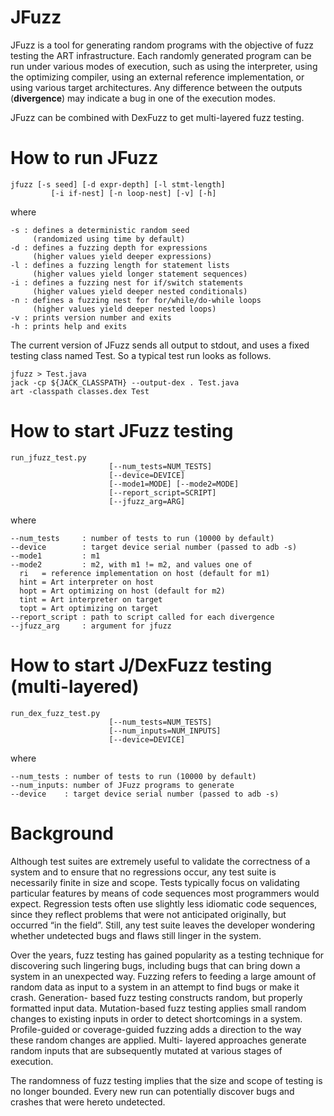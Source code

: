 JFuzz
=====

JFuzz is a tool for generating random programs with the objective
of fuzz testing the ART infrastructure. Each randomly generated program
can be run under various modes of execution, such as using the interpreter,
using the optimizing compiler, using an external reference implementation,
or using various target architectures. Any difference between the outputs
(**divergence**) may indicate a bug in one of the execution modes.

JFuzz can be combined with DexFuzz to get multi-layered fuzz testing.

How to run JFuzz
================

    jfuzz [-s seed] [-d expr-depth] [-l stmt-length]
             [-i if-nest] [-n loop-nest] [-v] [-h]

where

    -s : defines a deterministic random seed
         (randomized using time by default)
    -d : defines a fuzzing depth for expressions
         (higher values yield deeper expressions)
    -l : defines a fuzzing length for statement lists
         (higher values yield longer statement sequences)
    -i : defines a fuzzing nest for if/switch statements
         (higher values yield deeper nested conditionals)
    -n : defines a fuzzing nest for for/while/do-while loops
         (higher values yield deeper nested loops)
    -v : prints version number and exits
    -h : prints help and exits

The current version of JFuzz sends all output to stdout, and uses
a fixed testing class named Test. So a typical test run looks as follows.

    jfuzz > Test.java
    jack -cp ${JACK_CLASSPATH} --output-dex . Test.java
    art -classpath classes.dex Test

How to start JFuzz testing
==========================

    run_jfuzz_test.py
                          [--num_tests=NUM_TESTS]
                          [--device=DEVICE]
                          [--mode1=MODE] [--mode2=MODE]
                          [--report_script=SCRIPT]
                          [--jfuzz_arg=ARG]

where

    --num_tests     : number of tests to run (10000 by default)
    --device        : target device serial number (passed to adb -s)
    --mode1         : m1
    --mode2         : m2, with m1 != m2, and values one of
      ri   = reference implementation on host (default for m1)
      hint = Art interpreter on host
      hopt = Art optimizing on host (default for m2)
      tint = Art interpreter on target
      topt = Art optimizing on target
    --report_script : path to script called for each divergence
    --jfuzz_arg     : argument for jfuzz

How to start J/DexFuzz testing (multi-layered)
==============================================

    run_dex_fuzz_test.py
                          [--num_tests=NUM_TESTS]
                          [--num_inputs=NUM_INPUTS]
                          [--device=DEVICE]

where

    --num_tests : number of tests to run (10000 by default)
    --num_inputs: number of JFuzz programs to generate
    --device    : target device serial number (passed to adb -s)

Background
==========

Although test suites are extremely useful to validate the correctness of a
system and to ensure that no regressions occur, any test suite is necessarily
finite in size and scope. Tests typically focus on validating particular
features by means of code sequences most programmers would expect. Regression
tests often use slightly less idiomatic code sequences, since they reflect
problems that were not anticipated originally, but occurred “in the field”.
Still, any test suite leaves the developer wondering whether undetected bugs
and flaws still linger in the system.

Over the years, fuzz testing has gained popularity as a testing technique for
discovering such lingering bugs, including bugs that can bring down a system
in an unexpected way. Fuzzing refers to feeding a large amount of random data
as input to a system in an attempt to find bugs or make it crash. Generation-
based fuzz testing constructs random, but properly formatted input data.
Mutation-based fuzz testing applies small random changes to existing inputs
in order to detect shortcomings in a system. Profile-guided or coverage-guided
fuzzing adds a direction to the way these random changes are applied. Multi-
layered approaches generate random inputs that are subsequently mutated at
various stages of execution.

The randomness of fuzz testing implies that the size and scope of testing is no
longer bounded. Every new run can potentially discover bugs and crashes that were
hereto undetected.
